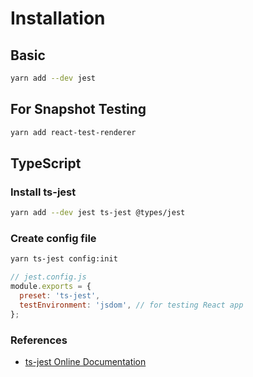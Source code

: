 # Installation

## Basic

```sh
yarn add --dev jest
```


## For Snapshot Testing

```sh
yarn add react-test-renderer
```


## TypeScript

### Install ts-jest

```sh
yarn add --dev jest ts-jest @types/jest
```


### Create config file

```sh
yarn ts-jest config:init
```

```js
// jest.config.js
module.exports = {
  preset: 'ts-jest',
  testEnvironment: 'jsdom', // for testing React app
};
```


### References

- [ts-jest Online Documentation](https://kulshekhar.github.io/ts-jest/)